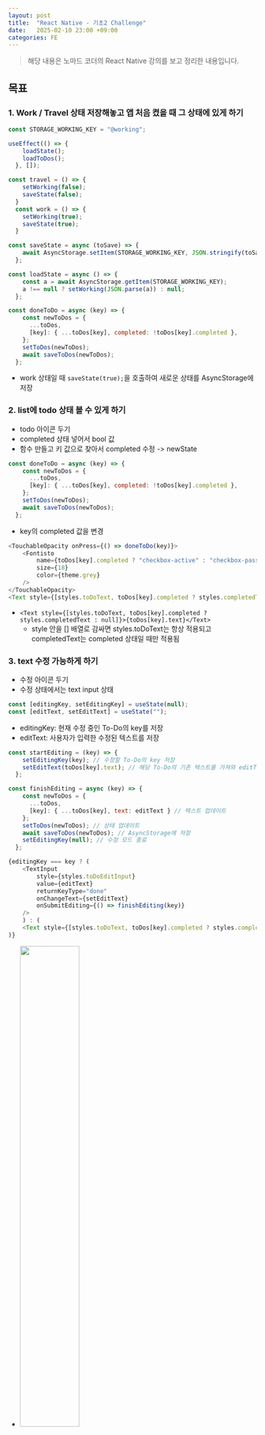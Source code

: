 ```yaml
---
layout: post
title:  "React Native - 기초2 Challenge"
date:   2025-02-10 23:00 +09:00
categories: FE
---
```

> 해당 내용은 노마드 코더의 React Native 강의를 보고 정리한 내용입니다.

## 목표

### 1. Work / Travel 상태 저장해놓고 앱 처음 켰을 때 그 상태에 있게 하기
```javascript
const STORAGE_WORKING_KEY = "@working";

useEffect(() => {
    loadState();
    loadToDos();
  }, []);

const travel = () => {
    setWorking(false);
    saveState(false);
  }
  const work = () => {
    setWorking(true);
    saveState(true);
  }

const saveState = async (toSave) => {
    await AsyncStorage.setItem(STORAGE_WORKING_KEY, JSON.stringify(toSave));
  };

const loadState = async () => {
    const a = await AsyncStorage.getItem(STORAGE_WORKING_KEY);
    a !== null ? setWorking(JSON.parse(a)) : null;
  };

const doneToDo = async (key) => {
    const newToDos = {
      ...toDos,
      [key]: { ...toDos[key], completed: !toDos[key].completed },
    };
    setToDos(newToDos);
    await saveToDos(newToDos);
  };
```
- work 상태일 때 `saveState(true);`을 호출하여 새로운 상태를 AsyncStorage에 저장


### 2. list에 todo 상태 볼 수 있게 하기
- todo 아이콘 두기
- completed 상태 넣어서 bool 값
- 함수 만들고 키 값으로 찾아서 completed 수정 -> newState

```javascript
const doneToDo = async (key) => {
    const newToDos = {
      ...toDos,
      [key]: { ...toDos[key], completed: !toDos[key].completed },
    };
    setToDos(newToDos);
    await saveToDos(newToDos);
  };
```
- key의 completed 값을 변경

```javascript
<TouchableOpacity onPress={() => doneToDo(key)}>
    <Fontisto 
        name={toDos[key].completed ? "checkbox-active" : "checkbox-passive"}
        size={18}
        color={theme.grey} 
    />
</TouchableOpacity>
<Text style={[styles.toDoText, toDos[key].completed ? styles.completedText : null]}>{toDos[key].text}</Text>
```
- `<Text style={[styles.toDoText, toDos[key].completed ? styles.completedText : null]}>{toDos[key].text}</Text>`
    - style 안을 [] 배열로 감싸면 styles.toDoText는 항상 적용되고 completedText는 completed 상태일 때만 적용됨


### 3. text 수정 가능하게 하기
- 수정 아이콘 두기
- 수정 상태에서는 text input 상태


```javascript
const [editingKey, setEditingKey] = useState(null);
const [editText, setEditText] = useState("");
```
- editingKey: 현재 수정 중인 To-Do의 key를 저장
- editText: 사용자가 입력한 수정된 텍스트를 저장

```javascript
const startEditing = (key) => {
    setEditingKey(key); // 수정할 To-Do의 key 저장
    setEditText(toDos[key].text); // 해당 To-Do의 기존 텍스트를 가져와 editText에 저장
  };

const finishEditing = async (key) => {
    const newToDos = { 
      ...toDos, 
      [key]: { ...toDos[key], text: editText } // 텍스트 업데이트
    };
    setToDos(newToDos); // 상태 업데이트
    await saveToDos(newToDos); // AsyncStorage에 저장
    setEditingKey(null); // 수정 모드 종료
  };
```
```javascript
{editingKey === key ? (
    <TextInput 
        style={styles.toDoEditInput}
        value={editText}
        returnKeyType="done"
        onChangeText={setEditText}
        onSubmitEditing={() => finishEditing(key)}
    />
    ) : (
    <Text style={[styles.toDoText, toDos[key].completed ? styles.completedText : null]}>{toDos[key].text}</Text>
)}
```

- <img src="https://github.com/user-attachments/assets/f8fed4b3-fa6c-49ce-ad04-c747c37b69f8" width="50%">

